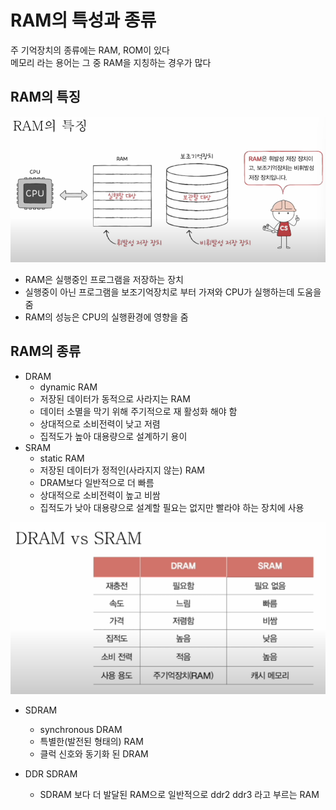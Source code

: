 # RAM의 특성과 종류
주 기억장치의 종류에는 RAM, ROM이 있다
<br>
메모리 라는 용어는 그 중 RAM을 지칭하는 경우가 많다

## RAM의 특징
![alt text](4-1.png)
  - RAM은 실행중인 프로그램을 저장하는 장치
  - 실행중이 아닌 프로그램을 보조기억장치로 부터 가져와 CPU가 실행하는데 도움을 줌
  - RAM의 성능은 CPU의 실행환경에 영향을 줌

## RAM의 종류
- DRAM
  - dynamic RAM
  - 저장된 데이터가 동적으로 사라지는 RAM
  - 데이터 소멸을 막기 위해 주기적으로 재 활성화 해야 함
  - 상대적으로 소비전력이 낮고 저렴
  - 집적도가 높아 대용량으로 설계하기 용이
- SRAM
  - static RAM
  - 저장된 데이터가 정적인(사라지지 않는) RAM
  - DRAM보다 일반적으로 더 빠름
  - 상대적으로 소비전력이 높고 비쌈
  - 집적도가 낮아 대용량으로 설계할 필요는 없지만 빨라야 하는 장치에 사용

![alt text](4-2.png)

- SDRAM
  - synchronous DRAM
  - 특별한(발전된 형태의) RAM
  - 클럭 신호와 동기화 된 DRAM

- DDR SDRAM
  - SDRAM 보다 더 발달된 RAM으로 일반적으로 ddr2 ddr3 라고 부르는 RAM
